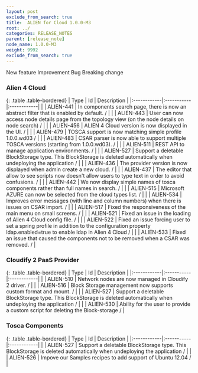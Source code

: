```yaml
---
layout: post
exclude_from_search: true
title:  ALIEN for Cloud 1.0.0-M3
root: ../
categories: RELEASE_NOTES
parent: [release_note]
node_name: 1.0.0-M3
weight: 9992
exclude_from_search: true
---
```





<i class="fa fa-plus text-success"></i> New feature <i class="fa fa-level-up text-primary"></i> Improvement  <i class="fa fa-bug text-danger"></i> Bug <i class="fa fa-exclamation-triangle text-warning"></i> Breaking change


### Alien 4 Cloud



  {: .table .table-bordered}
  | Type        | Id         | Description |
  |:------------|:-----------|:------------|
    |  <i class="fa fa-plus text-success"></i> | ALIEN-441 | In components search page, there is now an abstract filter that is enabled by default. /  |
    |  <i class="fa fa-plus text-success"></i> | ALIEN-443 | User can now access node details page from the topology view (on the node details on node search) /  |
    |  <i class="fa fa-plus text-success"></i> | ALIEN-456 | ALIEN 4 Cloud version is now displayed in the UI. /  |
    |  <i class="fa fa-plus text-success"></i> | ALIEN-479 | TOSCA support is now matching simple profile 1.0.0.wd03 /  |
    |  <i class="fa fa-plus text-success"></i> | ALIEN-483 | CSAR parser is now able to support multiple TOSCA versions (starting from 1.0.0.wd03). /  |
    |  <i class="fa fa-plus text-success"></i> | ALIEN-511 | REST API to manage application environments. /  |
    |  <i class="fa fa-plus text-success"></i> | ALIEN-527 | Support a deletable BlockStorage type. This BlockStorage is deleted automatically when undeploying the application /  |
      |  <i class="fa fa-level-up text-primary"></i> | ALIEN-436 | The provider version is now displayed when admin create a new cloud. /  |
    |  <i class="fa fa-level-up text-primary"></i> | ALIEN-437 | The editor that allow to see scripts now doesn't allow users to type text in order to avoid confusions. /  |
    |  <i class="fa fa-level-up text-primary"></i> | ALIEN-442 | We now display simple names of tosca components rather than full names in search. /  |
    |  <i class="fa fa-level-up text-primary"></i> | ALIEN-515 | Microsoft AZURE can now be selected from the cloud types list. /  |
    |  <i class="fa fa-level-up text-primary"></i> | ALIEN-534 | Improves error messages (with line and column numbers) when there is issues on CSAR import. /  |
      |  <i class="fa fa-bug text-danger"></i> | ALIEN-517 | Fixed the responsiveness of the main menu on small screens. /  |
    |  <i class="fa fa-bug text-danger"></i> | ALIEN-521 | Fixed an issue in the loading of Alien 4 Cloud config file. /  |
    |  <i class="fa fa-bug text-danger"></i> | ALIEN-522 | Fixed an issue forcing user to set a spring profile in addition to the configuration property ldap.enabled=true to enable ldap in Alien 4 Cloud /  |
    |  <i class="fa fa-bug text-danger"></i> | ALIEN-533 | Fixed an issue that caused the components not to be removed when a CSAR was removed. /  |
  


### Cloudify 2 PaaS Provider



  {: .table .table-bordered}
  | Type        | Id         | Description |
  |:------------|:-----------|:------------|
    |  <i class="fa fa-plus text-success"></i> | ALIEN-510 | Network nodes are now managed in Cloudify 2 driver. /  |
    |  <i class="fa fa-plus text-success"></i> | ALIEN-516 | Block Storage management now supports custom format and mount. /  |
    |  <i class="fa fa-plus text-success"></i> | ALIEN-527 | Support a deletable BlockStorage type. This BlockStorage is deleted automatically when undeploying the application /  |
    |  <i class="fa fa-plus text-success"></i> | ALIEN-530 | Ability for the user to provide a custom script for deleting the Block-storage /  |
      


### Tosca Components



  {: .table .table-bordered}
  | Type        | Id         | Description |
  |:------------|:-----------|:------------|
    |  <i class="fa fa-plus text-success"></i> | ALIEN-527 | Support a deletable BlockStorage type. This BlockStorage is deleted automatically when undeploying the application /  |
      |  <i class="fa fa-level-up text-primary"></i> | ALIEN-526 | Impove our Samples recipes to add support of Ubuntu 12.04 /  |
    

